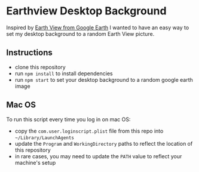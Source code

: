 # Earthview Desktop Background

Inspired by [Earth View from Google
Earth](https://chrome.google.com/webstore/detail/earth-view-from-google-ea/bhloflhklmhfpedakmangadcdofhnnoh?hl=en)
I wanted to have an easy way to set my desktop background to a random Earth View
picture.

## Instructions

- clone this repository
- run `npm install` to install dependencies
- run `npm start` to set your desktop background to a random google earth image

## Mac OS

To run this script every time you log in on mac OS:
- copy the `com.user.loginscript.plist` file from this repo into
  `~/Library/LaunchAgents`
- update the `Program` and `WorkingDirectory` paths to reflect the location of
  this repository
- in rare cases, you may need to update the `PATH` value to reflect your
  machine's setup
